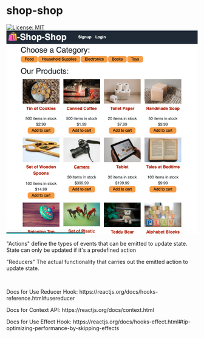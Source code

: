 # shop-shop
[![License: MIT](https://img.shields.io/badge/License-MIT-yellow.svg)](https://opensource.org/licenses/MIT)
![screenshot of the website](./client/public/images/readme-screenshot.jpg)


<p></p>
<p>"Actions" define the types of events that can be emitted to update state. State can only be updated if it's a predefined action</p>
<p>"Reducers" The actual functionality that carries out the emitted action to update state.</p>
<br>
<p>Docs for Use Reducer Hook: https://reactjs.org/docs/hooks-reference.html#usereducer</p>
<p>Docs for Context API: https://reactjs.org/docs/context.html</p> 
<p>Docs for Use Effect Hook: https://reactjs.org/docs/hooks-effect.html#tip-optimizing-performance-by-skipping-effects </p>





